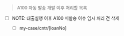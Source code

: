 > A100 자동 발송 개발 이후 처리할 목록
- [ ] NOTE: 대출실행 이후 A100 미발송 이슈 임시 처리 건 삭제
	- [ ] my-case/cntr/[loanNo]



